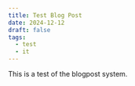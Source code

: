 ```yaml
---
title: Test Blog Post
date: 2024-12-12
draft: false
tags:
  - test
  - it
---
```


This is a test of the blogpost system.